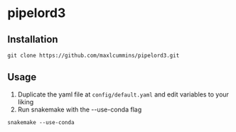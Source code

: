 # pipelord3

## Installation
```
git clone https://github.com/maxlcummins/pipelord3.git
```

## Usage

1. Duplicate the yaml file at `config/default.yaml` and edit variables to your liking
2. Run snakemake with the --use-conda flag

`snakemake --use-conda`

